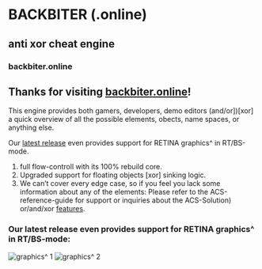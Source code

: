 # BACKBITER (.online) 
## anti xor cheat engine
### backbiter.online
## Thanks for visiting [backbiter.online](https://www.backbiter.online)!

This engine provides both gamers, developers, demo editors (and/or])[xor] a quick overview of all the possible elements, 
obects, name spaces, or anything else. 

Our [latest release](https://github.com/fast-hold/backbiter/archive/refs/tags/latest.zip) even provides support for RETINA graphics^ in RT/BS-mode.
1. full flow-controll with its 100% rebuild core.
2. Upgraded support for floating objects [xor] sinking logic.
3. We can’t cover every edge case, so if you feel you lack some information about any of the elements: 
Please refer to the ACS-reference-guide for support or inquiries about the ACS-Solution) or/and/xor [features](https://anubischeats.net/acs/#features).

### Our latest release even provides support for RETINA graphics^ in RT/BS-mode:


![graphics^](https://user-images.githubusercontent.com/114263485/202911822-dfe8ab49-086a-400f-a0f3-1e545ae84ef5.jpg) 1
![graphics^](https://user-images.githubusercontent.com/114263485/202911826-c9b6eb54-5757-4361-acf0-9c688e0c6245.jpg) 2
